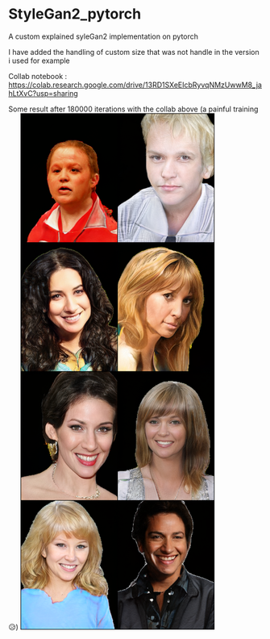 # StyleGan2_pytorch
A custom explained syleGan2 implementation on pytorch

I have added the handling of custom size that was not handle in the version i used for example

Collab notebook : https://colab.research.google.com/drive/13RD1SXeEIcbRyvqNMzUwwM8_jahLtXvC?usp=sharing

Some result after 180000 iterations with the collab above (a painful training :disappointed_relieved:)
![Example](./180000.png)
